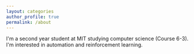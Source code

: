 ```yaml
---
layout: categories
author_profile: true
permalink: /about
---
```

I'm a second year student at MIT studying computer science (Course 6-3). I'm interested in automation and reinforcement learning.

